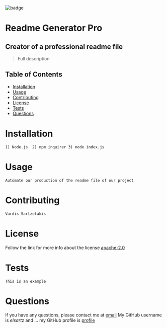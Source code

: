 ![badge](https://img.shields.io/badge/license-apache--2.0-green)
  # Readme Generator Pro
  
  ## Creator of a professional readme file
  
  > Full description

  ## Table of Contents
  - [Installation](#installation)
  - [Usage](#usage)
  - [Contributing](#contributing)
  - [License](#license)
  - [Tests](#tests)
  - [Questions](#questions)

  # Installation
    1) Node.js  2) npm inquirer 3) node index.js

  # Usage
    Automate our production of the readme file of our project

  # Contributing
    Vardis Sartzetakis
  
  # License
  Follow the link for more info about the license [apache-2.0](https://choosealicense.com/licenses/apache-2.0)

  # Tests
    This is an example

  # Questions
  If you have any questions, please contact me at [email](elsartz@gmail.com)
  My GitHub username is *elsartz* and ...
  my GitHub profile is [profile](https://github.com/elsartz)
